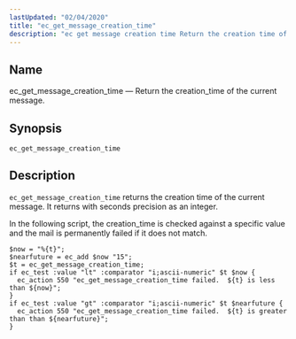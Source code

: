 ```yaml
---
lastUpdated: "02/04/2020"
title: "ec_get_message_creation_time"
description: "ec get message creation time Return the creation time of the current message ec get message creation time ec get message creation time returns the creation time of the current message It returns with seconds precision as an integer In the following script the creation time is checked against a..."
---
```


<a name="sieve.ref.ec_get_message_creation_time"></a> 
## Name

ec_get_message_creation_time — Return the creation_time of the current message.

## Synopsis

`ec_get_message_creation_time`

<a name="idp29624960"></a> 
## Description

`ec_get_message_creation_time` returns the creation time of the current message. It returns with seconds precision as an integer.

In the following script, the creation_time is checked against a specific value and the mail is permanently failed if it does not match.

<a name="example.ec_get_message_creation_time"></a> 


```
$now = "%{t}";
$nearfuture = ec_add $now "15";
$t = ec_get_message_creation_time;
if ec_test :value "lt" :comparator "i;ascii-numeric" $t $now {
  ec_action 550 "ec_get_message_creation_time failed.  ${t} is less than ${now}";
}
if ec_test :value "gt" :comparator "i;ascii-numeric" $t $nearfuture {
  ec_action 550 "ec_get_message_creation_time failed.  ${t} is greater than than ${nearfuture}";
}
```